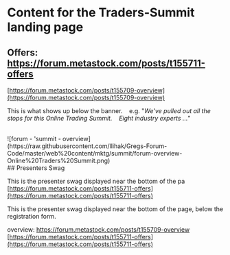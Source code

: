 # Content for the Traders-Summit landing page

## Offers: https://forum.metastock.com/posts/t155711-offers

[https://forum.metastock.com/posts/t155709-overview](https://forum.metastock.com/posts/t155709-overview)

This is what shows up below the banner.    e.g. "*We've pulled out all the stops for this Online Trading Summit.    Eight industry experts ..."*

<br>
![forum - 'summit - overview](https://raw.githubusercontent.com/llihak/Gregs-Forum-Code/master/web%20content/mktg/summit/forum-overview-Online%20Traders%20Summit.png)
<br>
## Presenters Swag

This is the presenter swag displayed near the bottom of the pa
[https://forum.metastock.com/posts/t155711-offers](https://forum.metastock.com/posts/t155711-offers)

This is the presenter swag displayed near the bottom of the page, below the registration form.

overview: https://forum.metastock.com/posts/t155709-overview
[https://forum.metastock.com/posts/t155711-offers](https://forum.metastock.com/posts/t155711-offers)